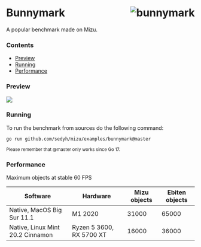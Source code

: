 # <img align="right" src="https://user-images.githubusercontent.com/19890545/147268423-d643c63a-96d2-40d1-9791-6cd842dc5647.png" alt="bunnymark" title="bunnymark" /> Bunnymark

A popular benchmark made on Mizu.

### Contents

- [Preview](#preview)
- [Running](#running)
- [Performance](#performance)


### Preview

<img src="https://user-images.githubusercontent.com/19890545/147268942-4c939aee-1c30-42d8-b792-39021fd62568.gif">

### Running

To run the benchmark from sources do the following command:

```
go run github.com/sedyh/mizu/examples/bunnymark@master
```
<sub>Please remember that @master only works since Go 17.</sub>

### Performance

Maximum objects at stable 60 FPS

| Software                                     | Hardware                 |  Mizu objects | Ebiten objects |
|----------------------------------------------|--------------------------|---------------|----------------|
| Native, MacOS Big Sur 11.1                   | M1 2020                  | 31000         | 65000          |
| Native, Linux Mint 20.2 Cinnamon             | Ryzen 5 3600, RX 5700 XT | 16000         | 36000          |
